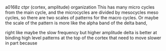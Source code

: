 a0168z ctpr
(cortex, amplitude)
organization
This has many micro cycles from the main cycle, and the microcycles are divided by mesocycles meso cycles, so there are two scales of patterns for the macro cycles. Or maybe the scale of the pattern is more like the alpha band of the delta band,

right like maybe the slow frequency but higher amplitude delta is better at binding high level patterns at the top of the cortex that need to move slower in part because 

